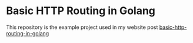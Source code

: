 # Basic HTTP Routing in Golang
This repository is the example project used in my website post [basic-http-routing-in-golang](https://github.com/leothelocust/website/blob/leothelocust-golang-post/posts/basic-http-routing-in-golang.md)
